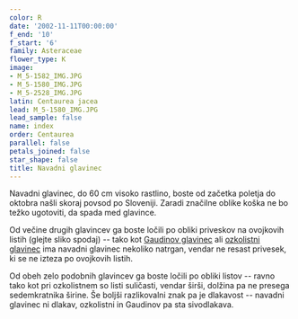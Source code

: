 ```yaml
---
color: R
date: '2002-11-11T00:00:00'
f_end: '10'
f_start: '6'
family: Asteraceae
flower_type: K
image:
- M_5-1582_IMG.JPG
- M_5-1580_IMG.JPG
- M_5-2528_IMG.JPG
latin: Centaurea jacea
lead: M_5-1580_IMG.JPG
lead_sample: false
name: index
order: Centaurea
parallel: false
petals_joined: false
star_shape: false
title: Navadni glavinec
---
```

Navadni glavinec, do 60 cm visoko rastlino, boste od začetka poletja do oktobra našli skoraj povsod po Sloveniji. Zaradi značilne oblike koška ne bo težko ugotoviti, da spada med glavince.

Od večine drugih glavincev ga boste ločili po obliki priveskov na ovojkovih listih (glejte sliko spodaj) -- tako kot [Gaudinov glavinec](../CentaureaGaudinii(GaudinovGlavinec)/si_CentaureaGaudinii(GaudinovGlavinec).asp) ali [ozkolistni glavinec](../CentaureaPannonica(OzkolistniGlavinec)/si_CentaureaPannonica(OzkolistniGlavinec).asp) ima navadni glavinec nekoliko natrgan, vendar ne resast privesek, ki se ne izteza po ovojkovih listih.

Od obeh zelo podobnih glavincev ga boste ločili po obliki listov -- ravno tako kot pri ozkolistnem so listi suličasti, vendar širši, dolžina pa ne presega sedemkratnika širine. Še boljši razlikovalni znak pa je dlakavost -- navadni glavinec ni dlakav, ozkolistni in Gaudinov pa sta sivodlakava.
